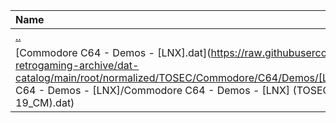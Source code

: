 |Name|Size|
|:---|---:|
|[..](../index.html)|DIR|
|[Commodore C64 - Demos - [LNX].dat](https://raw.githubusercontent.com/open-retrogaming-archive/dat-catalog/main/root/normalized/TOSEC/Commodore/C64/Demos/[LNX]/Commodore C64 - Demos - [LNX]/Commodore C64 - Demos - [LNX] (TOSEC-v2022-11-19_CM).dat)|425036|
